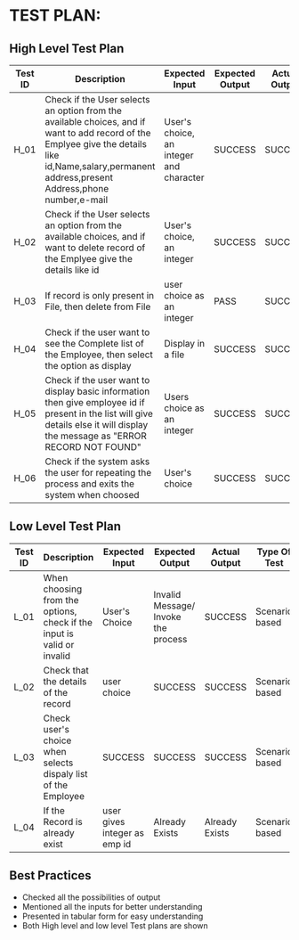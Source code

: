 # TEST PLAN:

## High Level Test Plan

| Test ID |	Description |	Expected Input | Expected Output | Actual Output | Type Of Test |
| ---- | --------- |----- |---- | ----- | ------ |
| H_01 | Check if the User selects an option from the available choices, and if want to add record of the Emplyee give the details like id,Name,salary,permanent address,present Address,phone number,e-mail | User's choice, an integer and character | SUCCESS | SUCCESS | Requirement based |
| H_02 |	Check if the User selects an option from the available choices, and if want to delete record of the Emplyee give the details like id | User's choice, an integer | SUCCESS | SUCCESS | Requirement based |
| H_03 | If record is only present in File, then delete from File | user choice as an integer |	PASS | SUCCESS | Technical |
| H_04 | Check if the user want to see the Complete list of the Employee, then select the option as display |	Display in a file |	SUCCESS |	SUCCESS |	Required based |
| H_05 | Check if the user want to display basic information then give employee id if present in the list will give details else it will display the message as "ERROR RECORD NOT FOUND" | Users choice as an integer | SUCCESS |	SUCCESS |	Required based |
| H_06 | Check if the system asks the user for repeating the process and exits the system when choosed | User's choice | SUCCESS | SUCCESS | Scenario based |

## Low Level Test Plan

| Test ID |	Description |	Expected Input |	Expected Output |	Actual Output |	Type Of Test |
| ----- | ---------- | ------ | ------ | ------ | ------ |
| L_01 | When choosing from the options, check if the input is valid or invalid |	User's Choice	| Invalid Message/ Invoke the process	| SUCCESS |	Scenario based |
| L_02 | Check that the details of the record	| user choice |	SUCCESS |	SUCCESS |	Scenario based |
| L_03 | Check user's choice when selects dispaly list of the Employee | SUCCESS | SUCCESS | SUCCESS | Scenario based |
| L_04 | If the Record is already exist	| user gives integer as emp id | Already Exists |	Already Exists | Scenario based |


## Best Practices
 * Checked all the possibilities of output
 * Mentioned all the inputs for better understanding
 * Presented in tabular form for easy understanding
 * Both High level and low level Test plans are shown
